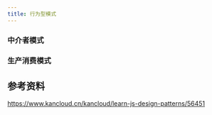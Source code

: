 ```yaml
---
title: 行为型模式
---
```





### 中介者模式


### 生产消费模式


## 参考资料

https://www.kancloud.cn/kancloud/learn-js-design-patterns/56451